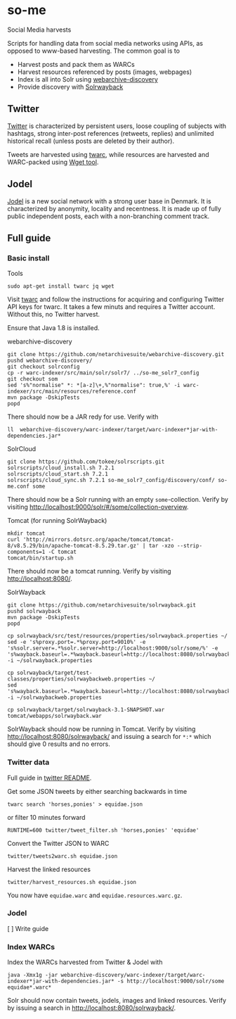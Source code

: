 # so-me
Social Media harvests

Scripts for handling data from social media networks using APIs, as opposed to www-based harvesting. The common goal is to

* Harvest posts and pack them as WARCs
* Harvest resources referenced by posts (images, webpages)
* Index is all into Solr using [webarchive-discovery](https://github.com/ukwa/webarchive-discovery)
* Provide discovery with [Solrwayback](https://github.com/netarchivesuite/solrwayback)

## Twitter

[Twitter](https://twitter.com/) is characterized by persistent users, loose coupling of subjects with hashtags, strong inter-post references (retweets, replies) and unlimited historical recall (unless posts are deleted by their author).

Tweets are harvested using [twarc](https://github.com/DocNow/twarc), while resources are harvested and WARC-packed using [Wget tool](https://www.gnu.org/software/wget/).

## Jodel

[Jodel](https://jodel-app.com/) is a new social network with a strong user base in Denmark. It is characterized by anonymity, locality and recentness. It is made up of fully public independent posts, each with a non-branching comment track.


## Full guide

### Basic install

Tools
```
sudo apt-get install twarc jq wget
```
Visit [twarc](https://github.com/DocNow/twarc) and follow the instructions for acquiring and configuring Twitter API keys for twarc. It takes a few minuts and requires a Twitter account. Without this, no Twitter harvest.

Ensure that Java 1.8 is installed.


webarchive-discovery
```
git clone https://github.com/netarchivesuite/webarchive-discovery.git
pushd webarchive-discovery/
git checkout solrconfig
cp -r warc-indexer/src/main/solr/solr7/ ../so-me_solr7_config
git checkout som
sed 's%"normalise" *: *[a-z]\+,%"normalise": true,%' -i warc-indexer/src/main/resources/reference.conf 
mvn package -DskipTests
popd
```
There should now be a JAR redy for use. Verify with
```
ll  webarchive-discovery/warc-indexer/target/warc-indexer*jar-with-dependencies.jar*
```


SolrCloud
```
git clone https://github.com/tokee/solrscripts.git
solrscripts/cloud_install.sh 7.2.1
solrscripts/cloud_start.sh 7.2.1
solrscripts/cloud_sync.sh 7.2.1 so-me_solr7_config/discovery/conf/ so-me.conf some
```
There should now be a Solr running with an empty `some`-collection. Verify by visiting [http://localhost:9000/solr/#/some/collection-overview](http://localhost:9000/solr/#/some/collection-overview).


Tomcat (for running SolrWayback)
```
mkdir tomcat
curl 'http://mirrors.dotsrc.org/apache/tomcat/tomcat-8/v8.5.29/bin/apache-tomcat-8.5.29.tar.gz' | tar -xzo --strip-components=1 -C tomcat
tomcat/bin/startup.sh
```
There should now be a tomcat running. Verify by visiting [http://localhost:8080/](http://localhost:8080/).


SolrWayback
```
git clone https://github.com/netarchivesuite/solrwayback.git
pushd solrwayback
mvn package -DskipTests
popd

cp solrwayback/src/test/resources/properties/solrwayback.properties ~/
sed -e 's%proxy.port=.*%proxy.port=9010%' -e 's%solr.server=.*%solr.server=http://localhost:9000/solr/some/%' -e 's%wayback.baseurl=.*%wayback.baseurl=http://localhost:8080/solrwayback/%' -i ~/solrwayback.properties 

cp solrwayback/target/test-classes/properties/solrwaybackweb.properties ~/
sed 's%wayback.baseurl=.*%wayback.baseurl=http://localhost:8080/solrwayback/%' -i ~/solrwaybackweb.properties 

cp solrwayback/target/solrwayback-3.1-SNAPSHOT.war tomcat/webapps/solrwayback.war
```
SolrWayback should now be running in Tomcat. Verify by visiting [http://localhost:8080/solrwayback/](http://localhost:8080/solrwayback/) and issuing a search for `*:*` which should give 0 results and no errors.


### Twitter data

Full guide in [twitter README](twitter/README.md).

Get some JSON tweets by either searching backwards in time
```
twarc search 'horses,ponies' > equidae.json
```
or filter 10 minutes forward
```
RUNTIME=600 twitter/tweet_filter.sh 'horses,ponies' 'equidae'
```

Convert the Twitter JSON to WARC
```
twitter/tweets2warc.sh equidae.json
```

Harvest the linked resources
```
twitter/harvest_resources.sh equidae.json
```

You now have `equidae.warc` and `equidae.resources.warc.gz`.


### Jodel

[ ] Write guide

### Index WARCs

Index the WARCs harvested from Twitter & Jodel with
```
java -Xmx1g -jar webarchive-discovery/warc-indexer/target/warc-indexer*jar-with-dependencies.jar* -s http://localhost:9000/solr/some equidae*.warc*
```
Solr should now contain tweets, jodels, images and linked resources. Verify by issuing a search in [http://localhost:8080/solrwayback/](http://localhost:8080/solrwayback/).

